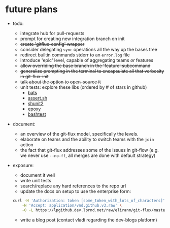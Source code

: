 
# future plans

- todo:
   - integrate hub for pull-requests
   - prompt for creating new integration branch on init
   - ~~create 'gitflux-config' wrapper~~
   - consider delegating `sync` operations all the way up the bases tree
   - redirect builtin commands stderr to an `error.log` file
   - introduce 'epic' level, capable of aggregating teams *or* features
   - ~~allow overriding the base branch in the 'feature' subcommand~~
   - ~~generalize prompting in the terminal to encapsulate all that 
   verbosity in git-flux-init~~
   - ~~talk about the option to open-source it~~
   - unit tests: explore these libs (ordered by # of stars in github)
      - [bats][1]
      - [assert.sh][2]
      - [shunit2][3]
      - [epoxy][4]
      - [bashtest][5]

- document:
   - an overview of the git-flux model, specifically the levels.
   - elaborate on teams and the ability to switch teams with the `join` action
   - the fact that git-flux addresses some of the issues in git-flow 
   (e.g. we never use `--no-ff`, all merges are done with default strategy)

- exposure:
   - document it well
   - write unit tests
   - search/replace any hard references to the repo url
   - update the docs on setup to use the enterprise form:
   ```sh
   curl -H 'Authorization: token [some_token_with_lots_of_characters]' \
       -H 'Accept: application/vnd.github.v3.raw' \
       -O -L https://lpgithub.dev.lprnd.net/raw/eliranm/git-flux/master/bin/setup.sh
   ```
   - write a blog post (contact vladi regarding the dev-blogs platform)





[1]: https://github.com/sstephenson/bats
[2]: https://github.com/lehmannro/assert.sh
[3]: https://github.com/kward/shunit2
[4]: https://github.com/spbnick/epoxy
[5]: https://github.com/pahaz/bashtest
